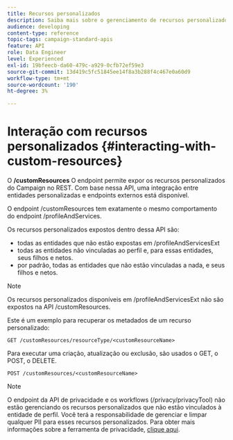```yaml
---
title: Recursos personalizados
description: Saiba mais sobre o gerenciamento de recursos personalizados com APIs/
audience: developing
content-type: reference
topic-tags: campaign-standard-apis
feature: API
role: Data Engineer
level: Experienced
exl-id: 19bfeecb-da60-479c-a929-0cfb72ef59e3
source-git-commit: 13d419c5fc51845ee14f8a3b288f4c467e0a60d9
workflow-type: tm+mt
source-wordcount: '190'
ht-degree: 3%

---
```


# Interação com recursos personalizados {#interacting-with-custom-resources}

O **/customResources** O endpoint permite expor os recursos personalizados do Campaign no REST. Com base nessa API, uma integração entre entidades personalizadas e endpoints externos está disponível.

O endpoint /customResources tem exatamente o mesmo comportamento do endpoint /profileAndServices.

Os recursos personalizados expostos dentro dessa API são:

* todas as entidades que não estão expostas em /profileAndServicesExt
* todas as entidades não vinculadas ao perfil e, para essas entidades, seus filhos e netos.
* por padrão, todas as entidades que não estão vinculadas a nada, e seus filhos e netos.

>[!NOTE]
>Os recursos personalizados disponíveis em /profileAndServicesExt não são expostos na API /customResources.


Este é um exemplo para recuperar os metadados de um recurso personalizado:

```
GET /customResources/resourceType/<customResourceName>
```

Para executar uma criação, atualização ou exclusão, são usados o GET, o POST, o DELETE.

```
POST /customResources/<customResourceName>
```

>[!NOTE]
>O endpoint da API de privacidade e os workflows (/privacy/privacyTool) não estão gerenciando os recursos personalizados que não estão vinculados à entidade de perfil.
>Você terá a responsabilidade de gerenciar e limpar qualquer PII para esses recursos personalizados. Para obter mais informações sobre a ferramenta de privacidade, [clique aqui](../../api/using/creating-a-privacy-request.md).
